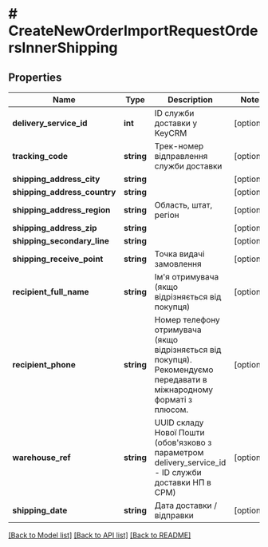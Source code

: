 # # CreateNewOrderImportRequestOrdersInnerShipping

## Properties

Name | Type | Description | Notes
------------ | ------------- | ------------- | -------------
**delivery_service_id** | **int** | ID служби доставки у KeyCRM | [optional]
**tracking_code** | **string** | Трек-номер відправлення служби доставки | [optional]
**shipping_address_city** | **string** |  | [optional]
**shipping_address_country** | **string** |  | [optional]
**shipping_address_region** | **string** | Область, штат, регіон | [optional]
**shipping_address_zip** | **string** |  | [optional]
**shipping_secondary_line** | **string** |  | [optional]
**shipping_receive_point** | **string** | Точка видачі замовлення | [optional]
**recipient_full_name** | **string** | Ім&#39;я отримувача (якщо відрізняється від покупця) | [optional]
**recipient_phone** | **string** | Номер телефону отримувача (якщо відрізняється від покупця). Рекомендуємо передавати в міжнародному форматі з плюсом. | [optional]
**warehouse_ref** | **string** | UUID складу Нової Пошти (обов&#39;язково з параметром delivery_service_id - ID служби доставки НП в СРМ) | [optional]
**shipping_date** | **string** | Дата доставки / відправки | [optional]

[[Back to Model list]](../../README.md#models) [[Back to API list]](../../README.md#endpoints) [[Back to README]](../../README.md)
